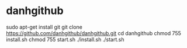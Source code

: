 # danhgithub
sudo apt-get install git
git clone https://github.com/danhgithub/danhgithub.git
cd danhgithub
chmod 755 install.sh
chmod 755 start.sh
./install.sh
./start.sh
